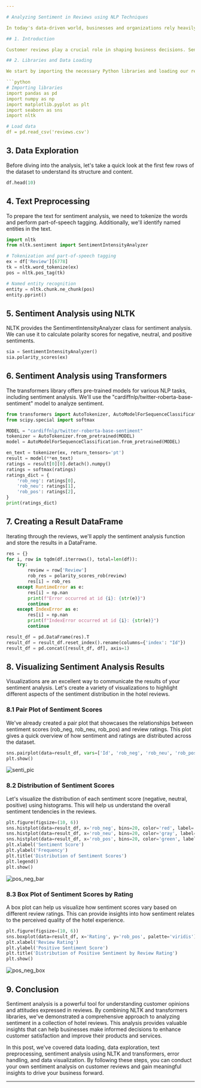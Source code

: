 ```yaml
---

# Analyzing Sentiment in Reviews using NLP Techniques

In today's data-driven world, businesses and organizations rely heavily on customer reviews and feedback to improve their products and services. Analyzing sentiment in these reviews can provide valuable insights into customer perceptions and opinions. In this blog post, we'll explore how to perform sentiment analysis on a collection of hotel reviews using Natural Language Processing (NLP) techniques. We'll walk through the entire process, from data loading to visualization, using Python and popular NLP libraries.

## 1. Introduction

Customer reviews play a crucial role in shaping business decisions. Sentiment analysis, a subfield of NLP, involves determining the sentiment expressed in a piece of text, such as a review. In this analysis, we'll use a combination of NLTK and the transformers library to analyze the sentiment of hotel reviews and visualize the results.

## 2. Libraries and Data Loading

We start by importing the necessary Python libraries and loading our review data into a pandas DataFrame. You can download the dataset from [this Kaggle link](https://www.kaggle.com/datasets/andrewmvd/trip-advisor-hotel-reviews).

```python
# Importing libraries
import pandas as pd
import numpy as np
import matplotlib.pyplot as plt
import seaborn as sns
import nltk

# Load data
df = pd.read_csv('reviews.csv')
```

## 3. Data Exploration

Before diving into the analysis, let's take a quick look at the first few rows of the dataset to understand its structure and content.

```python
df.head(10)
```

## 4. Text Preprocessing

To prepare the text for sentiment analysis, we need to tokenize the words and perform part-of-speech tagging. Additionally, we'll identify named entities in the text.

```python
import nltk
from nltk.sentiment import SentimentIntensityAnalyzer

# Tokenization and part-of-speech tagging
ex = df['Review'][6778]
tk = nltk.word_tokenize(ex)
pos = nltk.pos_tag(tk)

# Named entity recognition
entity = nltk.chunk.ne_chunk(pos)
entity.pprint()
```

## 5. Sentiment Analysis using NLTK

NLTK provides the SentimentIntensityAnalyzer class for sentiment analysis. We can use it to calculate polarity scores for negative, neutral, and positive sentiments.

```python
sia = SentimentIntensityAnalyzer()
sia.polarity_scores(ex)
```

## 6. Sentiment Analysis using Transformers

The transformers library offers pre-trained models for various NLP tasks, including sentiment analysis. We'll use the "cardiffnlp/twitter-roberta-base-sentiment" model to analyze sentiment.

```python
from transformers import AutoTokenizer, AutoModelForSequenceClassification
from scipy.special import softmax

MODEL = "cardiffnlp/twitter-roberta-base-sentiment"
tokenizer = AutoTokenizer.from_pretrained(MODEL)
model = AutoModelForSequenceClassification.from_pretrained(MODEL)

en_text = tokenizer(ex, return_tensors='pt')
result = model(**en_text)
ratings = result[0][0].detach().numpy()
ratings = softmax(ratings)
ratings_dict = {
    'rob_neg': ratings[0],
    'rob_neu': ratings[1],
    'rob_pos': ratings[2],
}
print(ratings_dict)
```

## 7. Creating a Result DataFrame

Iterating through the reviews, we'll apply the sentiment analysis function and store the results in a DataFrame.

```python
res = {}
for i, row in tqdm(df.iterrows(), total=len(df)):
    try:
        review = row['Review']
        rob_res = polarity_scores_rob(review)
        res[i] = rob_res
    except RuntimeError as e:
        res[i] = np.nan
        print(f"Error occurred at id {i}: {str(e)}")
        continue
    except IndexError as e:
        res[i] = np.nan
        print(f"IndexError occurred at id {i}: {str(e)}")
        continue

result_df = pd.DataFrame(res).T
result_df = result_df.reset_index().rename(columns={'index': "Id"})
result_df = pd.concat([result_df, df], axis=1)
```


## 8. Visualizing Sentiment Analysis Results

Visualizations are an excellent way to communicate the results of your sentiment analysis. Let's create a variety of visualizations to highlight different aspects of the sentiment distribution in the hotel reviews.

### 8.1 Pair Plot of Sentiment Scores

We've already created a pair plot that showcases the relationships between sentiment scores (rob_neg, rob_neu, rob_pos) and review ratings. This plot gives a quick overview of how sentiment and ratings are distributed across the dataset.

```python
sns.pairplot(data=result_df, vars=['Id', 'rob_neg', 'rob_neu', 'rob_pos'], hue='Rating', palette='tab10')
plt.show()
```
![senti_pic](https://github.com/rahilfaizan/sentiment_analysis/assets/51293067/dc5be007-8e81-4434-8639-d76b7f9ddcec)

### 8.2 Distribution of Sentiment Scores

Let's visualize the distribution of each sentiment score (negative, neutral, positive) using histograms. This will help us understand the overall sentiment tendencies in the reviews.

```python
plt.figure(figsize=(10, 6))
sns.histplot(data=result_df, x='rob_neg', bins=20, color='red', label='Negative')
sns.histplot(data=result_df, x='rob_neu', bins=20, color='gray', label='Neutral')
sns.histplot(data=result_df, x='rob_pos', bins=20, color='green', label='Positive')
plt.xlabel('Sentiment Score')
plt.ylabel('Frequency')
plt.title('Distribution of Sentiment Scores')
plt.legend()
plt.show()
```
![pos_neg_bar](https://github.com/rahilfaizan/sentiment_analysis/assets/51293067/374e7d32-7574-46c1-a11e-434847bba13c)

### 8.3 Box Plot of Sentiment Scores by Rating

A box plot can help us visualize how sentiment scores vary based on different review ratings. This can provide insights into how sentiment relates to the perceived quality of the hotel experience.

```python
plt.figure(figsize=(10, 6))
sns.boxplot(data=result_df, x='Rating', y='rob_pos', palette='viridis')
plt.xlabel('Review Rating')
plt.ylabel('Positive Sentiment Score')
plt.title('Distribution of Positive Sentiment by Review Rating')
plt.show()
```
![pos_neg_box](https://github.com/rahilfaizan/sentiment_analysis/assets/51293067/62bacf21-31b1-4e73-bed2-cb43240be6b8)

## 9. Conclusion

Sentiment analysis is a powerful tool for understanding customer opinions and attitudes expressed in reviews. By combining NLTK and transformers libraries, we've demonstrated a comprehensive approach to analyzing sentiment in a collection of hotel reviews. This analysis provides valuable insights that can help businesses make informed decisions to enhance customer satisfaction and improve their products and services.

In this post, we've covered data loading, data exploration, text preprocessing, sentiment analysis using NLTK and transformers, error handling, and data visualization. By following these steps, you can conduct your own sentiment analysis on customer reviews and gain meaningful insights to drive your business forward.

---
```

